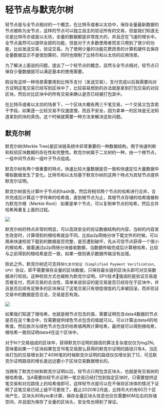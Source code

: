 # 轻节点与默克尔树
轻节点是与全节点相对的一个概念，在比特币或者以太坊中，保存全量最新数据的节点被称为全节点，这样的节点可以独立自主的验证所有的交易，但是我们知道无论是比特币亦或是以太坊，全量的数据都是非常庞大的，并且还在飞速的增长中。全节点虽然可以提供全部的功能，但是对于大多数使用者而言只用到了很少的功能，比如发送交易，验证交易。为了使用少量的功能花费昂贵的计算机硬件去保存全量数据显示不是很划算的，同时也限制了比特币和以太坊的应用场景。

为了解决上面说的问题，提出了一个轻节点的概念，显然与全节点相对，轻节点只保存少量数据就可以满足基本的使用需要。

假设有这样一种场景需要用到比特币支付（发送交易），支付完成以后我需要向对方证明这笔交易已经写到区块中了，比较容易想到的办法就是拿到打包交易的对应区块，然后对比区块中的所有交易来确认是否已经被打包其中。

在比特币或者以太坊的场景下，一个区块大概有两三千笔交易，一个交易又包含若干字段，如果逐一比较交易不仅速度慢，而且不安全，因为拿单一的区块是无法知道拿到的块的真伪。这个时候就需要一种方法来解决这些问题。

## 默克尔树
默克尔树(Merkle Tree)是区块链系统中非常重要的一种数据结构，用于快速判断和校验区块数据的存在性和完整性。默克尔树属于二叉树的一种，由一个根节点，一组中间节点和一组叶子节点组成。

默克尔树有两个很重要的特点，快速比较大量数据是否一致和快速定位大量数据中哪些数据发生了变化。比特币和以太坊基于默克尔树的这两个特点为其轻节点提供默克尔证明。

默克尔树首先计算叶子节点的hash值，然后将相邻两个节点的哈希进行合并，合并完成后计算这个字符串的哈希值，直到根节点为止，其根节点存储的哈希值被称为默克尔根（Merkle Root） 如果是单个节点，可以复制单节点的哈希，然后合并哈希再重复上面的过程。

![](https://github.com/Ice-Storm/structure-and-interpretation-of-blockchain/blob/master/img/chapter_6/6_1.png?raw=true)

默克尔树的特点非常的明显，可以高效安全的验证数据结构的内容，当树的内容发生改变时，计算得到的根哈希就会不同，比如p2p网络分块下载文件的时候，可以用来快速校验下载到的数据是否完整，是否遭到破坏，先从可信节点获得一个很小的根哈希，接着通过p2p网络分块接收数据，当数据传输完成后计算根哈希，比较与之前得到的根哈希是否一致，如果一致则表示数据传输没有出错。

除此之外，默克尔树还可支持`简化支付验证（Simplified Payment Verification, SPV）`协议，即不需要保存全量的区块数据，只保存最长链的区块头即可对交易数据进行校验。这种校验方式也被称为默克尔证明。SPV技术强调的是验证交易是否被支付，而非交易的合法性，简单来说验证的是交易是否已经存在于区块中，并且是否后续有足够多的区块保证了这笔交易只有很低很低的几率被回滚，而非验证交易中的数据是否合法，交易是否有效。

![](https://github.com/Ice-Storm/structure-and-interpretation-of-blockchain/blob/master/img/chapter_6/6_2.png?raw=true)

如果我们知道了根哈希，也就是根节点包含的值，需要证明包含data4数据的节点是否在这个集合中，仅需要提供绿色节点包含的值就可以。可以计算出data4的哈希值，然后依次与绿色节点包含的哈希值两两计算哈希，最终就可以得到根哈希，根哈希一致则证明data4在这个区块中。

对于N个交易组成的区块中，获得默克尔证明的路径的算法复杂度仅仅为log2N。意味着如果一个区块如果包含16笔交易那么获得的默克尔证明的路径只有4。当区块打包的交易增长到了4096笔的时候默克尔证明的路径仅仅增长到了12，可见默克尔证明路径的增长是远远要小于区块交易数据增长的。

当拥有了默克尔树和默克尔证明以后，轻节点只用包含区块头，也就是有交易树的根哈希值，当A需要向轻节点证明一笔交易已经打包到指定区块时，只需要提供这笔交易和对应路径上的哈希值即可，这样轻节点就可以在不保存区块体的情况下证明了这笔交易已经上链不可更改了。截止2020年2月底，比特币大约有60万个区块产生，区块头80Byte来计算，保存全量区块头信息也仅仅需要60M左右的存储空间，并且因为保存了全量的区块头，安全性也得到了保证。